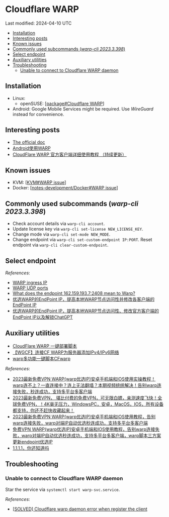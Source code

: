 # Cloudflare WARP

Last modified: 2024-04-10 UTC

- [Installation](#installation)
- [Interesting posts](#interesting-posts)
- [Known issues](#known-issues)
- [Commonly used subcommands (*warp-cli 2023.3.398*)](#commonly-used-subcommands-warp-cli-20233398)
- [Select endpoint](#select-endpoint)
- [Auxiliary utilities](#auxiliary-utilities)
- [Troubleshooting](#troubleshooting)
  - [Unable to connect to Cloudflare WARP daemon](#unable-to-connect-to-cloudflare-warp-daemon)

## Installation

- Linux:
  - openSUSE: [[package#Cloudflare WARP]]
- Android: Google Mobile Services might be required. Use *WireGuard* instead for convenience.

## Interesting posts

- [The official doc](https://developers.cloudflare.com/warp-client/)
- [Android使用WARP](https://blog.tanglu.me/WARP-for-Android/)
- [CloudFlare WARP 官方客户端详细使用教程 （持续更新）](https://blog.misaka.rest/2023/02/08/cf-warp/)

## Known issues

- KVM: [[KVM#WARP issue]]
- Docker: [[notes-development/Docker#WARP issue]]

## Commonly used subcommands (*warp-cli 2023.3.398*)

- Check account details via `warp-cli account`.
- Update license key via `warp-cli set-license NEW_LICENSE_KEY`.
- Change mode via `warp-cli set-mode NEW_MODE`.
- Change endpoint via `warp-cli set-custom-endpoint IP:PORT`. Reset endpoint via `warp-cli clear-custom-endpoint`.

## Select endpoint

*References*:

- [WARP ingress IP](https://developers.cloudflare.com/cloudflare-one/connections/connect-devices/warp/deployment/firewall/#warp-ingress-ip)
- [WARP UDP ports](https://developers.cloudflare.com/cloudflare-one/connections/connect-devices/warp/deployment/firewall/#warp-udp-ports)
- [What does the endpoint 162.159.193.7:2408 mean to Warp?](https://www.reddit.com/r/CloudFlare/comments/11sfj6x/what_does_the_endpoint_16215919372408_mean_to_warp/)
- [优选WARP的EndPoint IP，提高本地WARP节点访问性并修改各客户端的EndPoint IP](https://blog.misaka.rest/2023/03/12/cf-warp-yxip/)
- [优选WARP的EndPoint IP，提高本地WARP节点访问性、修改官方客户端的EndPoint IP以及解锁ChatGPT](https://github.com/getsomecat/GetSomeCats/blob/Surge/%E4%BC%98%E9%80%89WARP%E7%9A%84EndPoint%20IP%EF%BC%8C%E6%8F%90%E9%AB%98%E6%9C%AC%E5%9C%B0WARP%E8%8A%82%E7%82%B9%E8%AE%BF%E9%97%AE%E6%80%A7%E3%80%81%E4%BF%AE%E6%94%B9%E5%AE%98%E6%96%B9%E5%AE%A2%E6%88%B7%E7%AB%AF%E7%9A%84EndPoint%20IP%E4%BB%A5%E5%8F%8A%E8%A7%A3%E9%94%81ChatGPT.md)

## Auxiliary utilities

- [CloudFlare WARP 一键部署脚本](https://gitlab.com/Misaka-blog/warp-script)
- [【WGCF】连接CF WARP为服务器添加IPv4/IPv6网络](https://github.com/fscarmen/warp/)
- [warp多功能一键脚本CFwarp](https://gitlab.com/rwkgyg/CFwarp)

*References*:

- [2023最新免费VPN WARP(warp优选IP)安卓手机端和IOS使用实操教程！warp连不上？一直连接中？连上无法翻墙？本期视频统统解决！告别warp连接失败，秒连成功，支持多平台多客户端](https://www.youtube.com/watch?v=bqGc-ucrCCk)
- [2023最新免费VPN， 堪比付费的免费VPN，可无限白嫖，亲测速度飞快！全球免费VPN，！4K毫无压力，WindowsPC，安卓，MacOS，IOS，所有设备都支持，你还不赶快收藏起来！](https://www.youtube.com/watch?v=lFUh8Mr-Pi8)
- [2023最新免费VPN WARP(warp优选IP)安卓手机端和IOS使用教程，告别warp连接失败，warp对端IP自动优选秒连成功，支持多平台多客户端](https://kjgx668.blogspot.com/2023/05/2023vpn-warpwarpipioswarpwarpip.html)
- [免费VPN WARP(warp优选IP)安卓手机端和IOS使用教程，告别warp连接失败，warp对端IP自动优选秒连成功，支持多平台多客户端，warp脚本三方案更新endpoint优选IP](https://kjgx668.blogspot.com/2023/05/vpn-warpwarpipioswarpwarpipwarpendpoint.html)
- [1.1.1.1，你还知道吗](https://www.v2ex.com/t/933859)

## Troubleshooting

### Unable to connect to Cloudflare WARP daemon

Star the service via `systemctl start warp-svc.service`.

*References*:

- [\[SOLVED\] Cloudflare warp daemon error when register the client](https://community.cloudflare.com/t/solved-cloudflare-warp-daemon-error-when-register-the-client/281977)

[//begin]: # "Autogenerated link references for markdown compatibility"
[package#Cloudflare WARP]: ../../Linux/openSUSE/package.md "openSUSE Package Management"
[KVM#WARP issue]: ../../Linux/KVM.md "Kernel-based Virtual Machine Usage"
[notes-development/Docker#WARP issue]: ../../../notes-development/Docker.md "Docker Application Development"
[//end]: # "Autogenerated link references"
